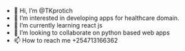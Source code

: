 - 👋 Hi, I’m @TKprotich
- 👀 I’m interested in developing apps for healthcare domain.
- 🌱 I’m currently learning react js
- 💞️ I’m looking to collaborate on python based web apps
- 📫 How to reach me +254713166362

<!---
TKprotich/TKprotich is a ✨ special ✨ repository because its `README.md` (this file) appears on your GitHub profile.
You can click the Preview link to take a look at your changes.
--->
